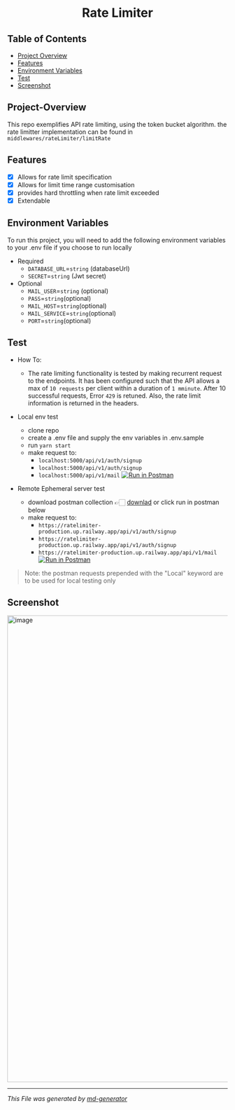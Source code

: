 
<h1 align="center">Rate Limiter</h1>

## Table of Contents
* [Project Overview](#Project-Overview)
* [Features](#Features)
* [Environment Variables](#Environment-Variables)
* [Test](#Test)
* [Screenshot](#Screenshot)

## Project-Overview
 This repo exemplifies API rate limiting, using the token bucket algorithm.
 the rate limitter implementation can be found in `middlewares/rateLimiter/limitRate`

## Features

- [x] Allows for rate limit specification
- [x] Allows for limit time range customisation
- [x] provides hard throttling when rate limit exceeded
- [x] Extendable

## Environment Variables

To run this project, you will need to add the following environment variables to your .env file if you choose to run locally

- Required
    - `DATABASE_URL`=`string` (databaseUrl)
    - `SECRET`=`string` (Jwt secret)
- Optional
    - `MAIL_USER`=`string` (optional)
    - `PASS`=`string`(optional)
    - `MAIL_HOST`=`string`(optional)
    - `MAIL_SERVICE`=`string`(optional)
    - `PORT`=`string`(optional)

## Test
- How To:
    - The rate limiting functionality is tested by making recurrent request to the endpoints. It has been configured such that
      the API allows a max of `10 requests` per client within a duration of `1 mminute`. After 10 successful requests, Error `429` is retuned. Also, the rate limit information is returned in the headers.

- Local env test
    - clone repo
    - create a .env file and supply the env variables in .env.sample
    - run `yarn start`
    - make request to:
        - `localhost:5000/api/v1/auth/signup`
        - `localhost:5000/api/v1/auth/signup`
        - `localhost:5000/api/v1/mail` [![Run in Postman](https://run.pstmn.io/button.svg)](https://app.getpostman.com/run-collection/5289404-cc14cd2b-1367-4f99-8516-69524e05a036?action=collection%2Ffork&source=rip_markdown&collection-url=entityId%3D5289404-cc14cd2b-1367-4f99-8516-69524e05a036%26entityType%3Dcollection%26workspaceId%3D69cef651-0385-4ad9-891b-a5c4d1a0ebae#?env%5BRate_limit%5D=W3sia2V5IjoidG9rZW4iLCJ2YWx1ZSI6IiIsImVuYWJsZWQiOnRydWUsInR5cGUiOiJkZWZhdWx0Iiwic2Vzc2lvblZhbHVlIjoiZXlKaGJHY2lPaUpJVXpJMU5pSXNJblI1Y0NJNklrcFhWQ0o5LmV5SnBaQ0k2SWpoa05XWTBNamt4TFdWbU1XSXROR1kyTlMwNFptRm1MVEZoTnpVd01tVXlaRFUyWVNJc0ltVnRZV2xzSWpvaWIyeDFkMkZ6WldkMWJtRmtaWEJ2YW5VdVoyMWguLi4iLCJzZXNzaW9uSW5kZXgiOjB9XQ==)
- Remote Ephemeral server test
    - download postman collection 👉🏻 [downlad](https://www.postman.com/oluwasegun-adepoju/workspace/test/collection/5289404-cc14cd2b-1367-4f99-8516-69524e05a036?action=share&creator=5289404&active-environment=5289404-55df7b7a-4fe5-4bb5-9c39-2524ef405b3c) or click run in postman below
    - make request to:
        - `https://ratelimiter-production.up.railway.app/api/v1/auth/signup`
        - `https://ratelimiter-production.up.railway.app/api/v1/auth/signup`
        - `https://ratelimiter-production.up.railway.app/api/v1/mail` [![Run in Postman](https://run.pstmn.io/button.svg)](https://app.getpostman.com/run-collection/5289404-cc14cd2b-1367-4f99-8516-69524e05a036?action=collection%2Ffork&source=rip_markdown&collection-url=entityId%3D5289404-cc14cd2b-1367-4f99-8516-69524e05a036%26entityType%3Dcollection%26workspaceId%3D69cef651-0385-4ad9-891b-a5c4d1a0ebae#?env%5BRate_limit%5D=W3sia2V5IjoidG9rZW4iLCJ2YWx1ZSI6IiIsImVuYWJsZWQiOnRydWUsInR5cGUiOiJkZWZhdWx0Iiwic2Vzc2lvblZhbHVlIjoiZXlKaGJHY2lPaUpJVXpJMU5pSXNJblI1Y0NJNklrcFhWQ0o5LmV5SnBaQ0k2SWpoa05XWTBNamt4TFdWbU1XSXROR1kyTlMwNFptRm1MVEZoTnpVd01tVXlaRFUyWVNJc0ltVnRZV2xzSWpvaWIyeDFkMkZ6WldkMWJtRmtaWEJ2YW5VdVoyMWguLi4iLCJzZXNzaW9uSW5kZXgiOjB9XQ==)

> Note: the postman requests prepended with the "Local" keyword are to be used for local testing only

## Screenshot
<img width="1065" alt="image" src="https://user-images.githubusercontent.com/25525765/236390407-a1aac1cb-2e24-4e9e-bec4-a85fd0dfeb77.png">


***
_This File was generated by [md-generator](https://github.com/oluwasegun-AA/md-generator)_
